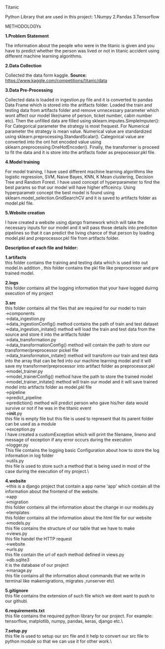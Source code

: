 Titanic 

Python Library that are used in this project:
1.Numpy
2.Pandas
3.Tensorflow

METHODOLOGYs

**1.Problem Statement**

The information about the people who were in the titanic is given and you have to predict whether the person was lived or not in titanic accident using different machine learning algorithms.

**2.Data Collection**

Collected the data form kaggle. 
**Source:** https://www.kaggle.com/competitions/titanic/data

**3.Data Pre-Processing**

Collected data is loaded in ingestion.py file and it is converted to pandas Data Frame which is stored into the aritfacts folder.
Loaded the train and testing data from artifacts folder and remove unnecessary parameter which wont affect our model like(name of person, ticket number, cabin number etc).
Then the unfilled data are filled using sklearn.imputes.SimpleImputer():
For Categorical parameter the strategy is most frequest.
For Numerical parameter the strategy is mean value.
Numerical value are standardized using sklearn.preprocessing.StandardScalar().
Categorical value are converted into the ont hot encoded value using sklearn.preprocessing.OneHotEncoder().
Finally, the transformer is proceed to fit the data and it is store into the artifacts foder as prepocessor.pkl file.

**4.Model training**

For model training, I have used different machine learning algorithms like logistic regression, SVM, Naive Bayes, KNN, K Mean clustering, Decision Tree and Random Forest.
I have used concept of hyperparameter to find the best params so that our model will have higher efficeincy.
Using hyperparametr concept the best model is found using sklearn.model_selection.GridSearchCV and it is saved to artifacts folder as model.pkl file.

**5.Website creation**

I have created a website using django framework which will take the necessary inputs for our model and it will pass those details into prediciton pipelines so that it can predict the living chance of that person by loading model.pkl and preprocessor.pkl file from artifacts folder.

**Description of each file and folder:**

**1.artifacts**\
this folder contains the training and testing data which is used into out model.In addition , this folder contains the pkl file like preprocessor and pre trained model.

**2.logs**\
this folder contains all the logging information that your have logged duirng execution of my project

**3.src**\
    this folder contains all the files that are required for our model to train\
    ->components\
       ->data_ingestion.py\
            ->data_ingestionConfig() method contains the path of train and test dataset\
            ->data_ingestion_initate() method will load the train and test data from the source and store it into the aritfacts folder\
        ->data_transformation.py\
            ->data_transformationConfig() method will contain the path to store our transformer/preprocessor pickel file\
            ->data_transformaton_initate() method will transform our train and test data into the array that can be fed into our machine learning model and it will save my transformer/preprocessor into artifact folder as preprocessor.pkl\
        ->model_trainer.py\
            ->model_trainerConfig() method have the path to store the trained model\
            ->model_trainer_initate() method will train our model and it will save trained model into artifacts folder as model.pkl file\
    ->pipeline\
        ->predict_pipeline\
            ->prediction() method will predict person who gave his/her data would survive or not if he was in the titanic event\
    ->__init__.py\
        this file is empty file but this file is used to represent that its parent folder can be used as a module \
    ->exception.py\
        I have created a customException which will print the filename, lineno and message of exception if any error occurs during the execution\
    ->logger.py\
        This file contains the logging basic Configuration about how to store the log information in log folder\
    ->utils.py\
        this file is used to store such a method that is being used in most of the case during the execution of my project.\


**4.website**\
    ->this is a django project that contain a app name 'app' which contain all the information about the frontend of the website.\
    ->app\
        ->migration\
            this folder contains all the information about the change in our models.py \
        ->templates\
            this folder contains all the information about the html file for our website\
        ->models.py\
            this file contains the structure of our table that we have to make\
        ->views.py\
            this file handel the HTTP request\
    ->website\
        ->urls.py\
            this file contain the url of each method defined in views.py\
    ->db.sqlite3\
        it is the database of our project\
    ->manage.py\
        this file contains all the information about commands that we write in terminal like makemigrations, migrates ,runserver etc\

**5.gitignore**\
this file contains the extension of such file which we dont want to push to our github\

**6.requirements.txt**\
this file contains the required python library for our project.
For example: tensorflow, matplotlib, numpy, pandas, keras, django etc.\


**7.setup.py**\
this file is used to setup our src file and it help to convert our src file to python module so that we can use it for other work.\

